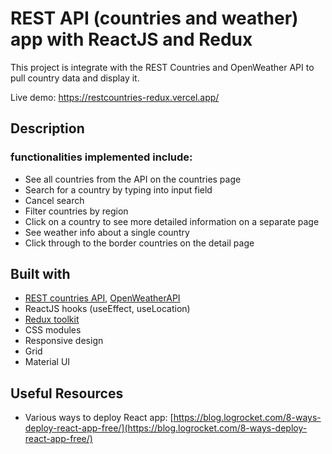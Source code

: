 # REST API (countries and weather) app with ReactJS and Redux

This project is integrate with the REST Countries and OpenWeather API to pull country data and display it.

Live demo: [https://restcountries-redux.vercel.app/ ](https://restcountries-redux.vercel.app/)

## Description

### functionalities implemented include:

- See all countries from the API on the countries page
- Search for a country by typing into input field
- Cancel search
- Filter countries by region
- Click on a country to see more detailed information on a separate page
- See weather info about a single country
- Click through to the border countries on the detail page

## Built with

- [REST countries API](https://restcountries.com/), [OpenWeatherAPI](https://openweathermap.org/guide)
- ReactJS hooks (useEffect, useLocation)
- [Redux toolkit](https://redux-toolkit.js.org/)
- CSS modules
- Responsive design
- Grid
- Material UI

## Useful Resources

- Various ways to deploy React app:
  [https://blog.logrocket.com/8-ways-deploy-react-app-free/](https://blog.logrocket.com/8-ways-deploy-react-app-free/)
